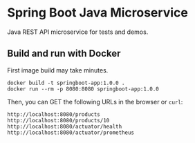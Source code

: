 # Spring Boot Java Microservice

Java REST API microservice for tests and demos.

## Build and run with Docker

First image build may take minutes.
```
docker build -t springboot-app:1.0.0 .
docker run --rm -p 8080:8080 springboot-app:1.0.0
```
Then, you can GET the following URLs in the browser or `curl`:
```
http://localhost:8080/products
http://localhost:8080/products/10
http://localhost:8080/actuator/health
http://localhost:8080/actuator/prometheus
```